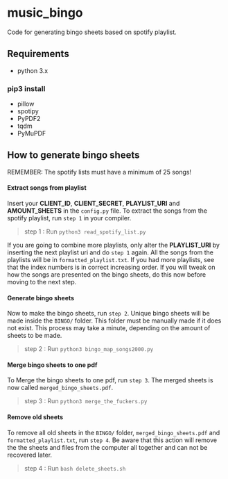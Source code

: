 # music_bingo
Code for generating bingo sheets based on spotify playlist.
## Requirements
* python 3.x <br>
### pip3 install
* pillow
* spotipy
* PyPDF2
* tqdm
* PyMuPDF

## How to generate bingo sheets
REMEMBER: The spotify lists must have a minimum of 25 songs!
#### Extract songs from playlist
Insert your **CLIENT_ID**, **CLIENT_SECRET**, **PLAYLIST_URI** and **AMOUNT_SHEETS** in the `config.py` file. To extract the songs from the spotify playlist, run `step 1` in your compiler. 
> step 1 : Run 
    ```python3 read_spotify_list.py``` 

If you are going to combine more playlists, only alter the **PLAYLIST_URI** by inserting the next playlist uri and do `step 1` again. All the songs from the playlists will be in `formatted_playlist.txt`. If you had more playlists, see that the index numbers is in correct increasing order. If you will tweak on how the songs are presented on the bingo sheets, do this now before moving to the next step.
<br>

#### Generate bingo sheets
Now to make the bingo sheets, run `step 2`. Unique bingo sheets will be made inside the `BINGO/` folder. This folder must be manually made if it does not exist. This process may take a minute, depending on the amount of sheets to be made. 
> step 2 : Run
    ```python3 bingo_map_songs2000.py``` 


#### Merge bingo sheets to one pdf
To Merge the bingo sheets to one pdf, run `step 3`. The merged sheets is now called `merged_bingo_sheets.pdf`.
> step 3 : Run 
    ```python3 merge_the_fuckers.py```

#### Remove old sheets
To remove all old sheets in the `BINGO/` folder, `merged_bingo_sheets.pdf` and `formatted_playlist.txt`, run `step 4`. Be aware that this action will remove the the sheets and files from the computer all together and can not be recovered later. 
> step 4 : Run 
    ```bash delete_sheets.sh```

